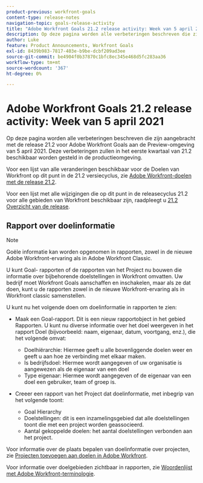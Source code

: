 ```yaml
---
product-previous: workfront-goals
content-type: release-notes
navigation-topic: goals-release-activity
title: "Adobe Workfront Goals 21.2 release activity: Week van 5 april 2021"
description: Op deze pagina worden alle verbeteringen beschreven die zijn aangebracht met de release 21.2 voor Adobe Workfront Goals aan de Preview-omgeving van 5 april 2021. Deze verbeteringen zullen in het eerste kwartaal van 21.2 beschikbaar worden gesteld in de productieomgeving.
author: Luke
feature: Product Announcements, Workfront Goals
exl-id: 8439b983-7817-403e-b9be-dcbf209ad3ee
source-git-commit: be4904f0b37870c1bfc8ec345e468d5fc283aa36
workflow-type: tm+mt
source-wordcount: '367'
ht-degree: 0%

---
```


# Adobe Workfront Goals 21.2 release activity: Week van 5 april 2021

Op deze pagina worden alle verbeteringen beschreven die zijn aangebracht met de release 21.2 voor Adobe Workfront Goals aan de Preview-omgeving van 5 april 2021. Deze verbeteringen zullen in het eerste kwartaal van 21.2 beschikbaar worden gesteld in de productieomgeving.

Voor een lijst van alle veranderingen beschikbaar voor de Doelen van Workfront op dit punt in de 21.2 versiecyclus, zie [Adobe Workfront-doelen met de release 21.2](../../../../product-announcements/product-releases/goals-release-activity/goals-21.2-release/goals-release-21-2.md).

Voor een lijst met alle wijzigingen die op dit punt in de releasecyclus 21.2 voor alle gebieden van Workfront beschikbaar zijn, raadpleegt u [21.2 Overzicht van de release](../../../../product-announcements/product-releases/21.2-release-activity/21-2-release-overview.md).

## Rapport over doelinformatie

>[!NOTE]
>
>Goële informatie kan worden opgenomen in rapporten, zowel in de nieuwe Adobe Workfront-ervaring als in Adobe Workfront Classic.

U kunt Goal- rapporten of de rapporten van het Project nu bouwen die informatie over bijbehorende doelstellingen in Workfront omvatten. Uw bedrijf moet Workfront Goals aanschaffen en inschakelen, maar als ze dat doen, kunt u de rapporten zowel in de nieuwe Workfront-ervaring als in Workfront classic samenstellen.

U kunt nu het volgende doen om doelinformatie in rapporten te zien:

* Maak een Goal-rapport. Dit is een nieuw rapportobject in het gebied Rapporten. U kunt nu diverse informatie over het doel weergeven in het rapport Doel (bijvoorbeeld: naam, eigenaar, datum, voortgang, enz.), die het volgende omvat:

   * Doelhiërarchie: Hiermee geeft u alle bovenliggende doelen weer en geeft u aan hoe ze verbinding met elkaar maken.
   * Is bedrijfsdoel: Hiermee wordt aangegeven of uw organisatie is aangewezen als de eigenaar van een doel
   * Type eigenaar: Hiermee wordt aangegeven of de eigenaar van een doel een gebruiker, team of groep is.

* Creeer een rapport van het Project dat doelinformatie, met inbegrip van het volgende toont:

   * Goal Hierarchy
   * Doelstellingen: dit is een inzamelingsgebied dat alle doelstellingen toont die met een project worden geassocieerd.
   * Aantal gekoppelde doelen: het aantal doelstellingen verbonden aan het project.

Voor informatie over de plaats bepalen van doelinformatie over projecten, zie [Projecten toevoegen aan doelen in Adobe Workfront](../../../../workfront-goals/results-and-activities/connect-projects-to-goals-overview.md).

Voor informatie over doelgebieden zichtbaar in rapporten, zie [Woordenlijst met Adobe Workfront-terminologie](../../../../workfront-basics/navigate-workfront/workfront-navigation/workfront-terminology-glossary.md).

